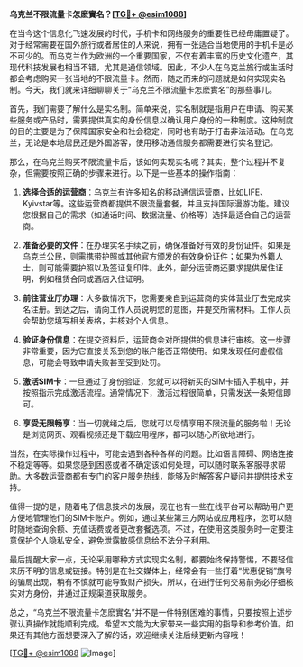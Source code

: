 **乌克兰不限流量卡怎麽實名？[[TG💪+ @esim1088](https://t.me/s/esim1088)]**

在当今这个信息化飞速发展的时代，手机卡和网络服务的重要性已经毋庸置疑了。对于经常需要在国外旅行或者居住的人来说，拥有一张适合当地使用的手机卡是必不可少的。而乌克兰作为欧洲的一个重要国家，不仅有着丰富的历史文化遗产，其现代科技发展也相当不错，尤其是通信领域。因此，不少人在乌克兰旅行或生活时都会考虑购买一张当地的不限流量卡。然而，随之而来的问题就是如何实现实名制。今天，我们就来详细聊聊关于“乌克兰不限流量卡怎麽實名”的那些事儿。

首先，我们需要了解什么是实名制。简单来说，实名制就是指用户在申请、购买某些服务或产品时，需要提供真实的身份信息以确认用户身份的一种制度。这种制度的目的主要是为了保障国家安全和社会稳定，同时也有助于打击非法活动。在乌克兰，无论是本地居民还是外国游客，使用移动通信服务都需要进行实名登记。

那么，在乌克兰购买不限流量卡后，该如何实现实名呢？其实，整个过程并不复杂，但需要按照正确的步骤来进行。以下是一些基本的操作指南：

1. **选择合适的运营商**：乌克兰有许多知名的移动通信运营商，比如LIFE、Kyivstar等。这些运营商都提供不限流量套餐，并且支持国际漫游功能。建议您根据自己的需求（如通话时间、数据流量、价格等）选择最适合自己的运营商。

2. **准备必要的文件**：在办理实名手续之前，确保准备好有效的身份证件。如果是乌克兰公民，则需携带护照或其他官方颁发的有效身份证件；如果为外籍人士，则可能需要护照以及签证复印件。此外，部分运营商还要求提供居住证明，例如租赁合同或酒店入住证明。

3. **前往营业厅办理**：大多数情况下，您需要亲自到运营商的实体营业厅去完成实名注册。到达之后，请向工作人员说明您的意图，并提交所需材料。工作人员会帮助您填写相关表格，并核对个人信息。

4. **验证身份信息**：在提交资料后，运营商会对所提供的信息进行审核。这一步骤非常重要，因为它直接关系到您的账户能否正常使用。如果发现任何虚假信息，可能会导致申请失败甚至受到处罚。

5. **激活SIM卡**：一旦通过了身份验证，您就可以将新买的SIM卡插入手机中，并按照指示完成激活流程。通常情况下，激活过程很简单，只需发送一条短信即可。

6. **享受无限畅享**：当一切就绪之后，您就可以尽情享用不限流量的服务啦！无论是浏览网页、观看视频还是下载应用程序，都可以随心所欲地进行。

当然，在实际操作过程中，可能会遇到各种各样的问题。比如语言障碍、网络连接不稳定等等。如果您感到困惑或者不确定该如何处理，可以随时联系客服寻求帮助。大多数运营商都有专门的客户服务热线，能够及时解答客户疑问并提供技术支持。

值得一提的是，随着电子信息技术的发展，现在也有一些在线平台可以帮助用户更方便地管理他们的SIM卡账户。例如，通过某些第三方网站或应用程序，您可以随时随地查询余额、充值话费或者更改套餐选项。不过，在使用这类服务时一定要注意保护个人隐私安全，避免泄露敏感信息给不法分子利用。

最后提醒大家一点，无论采用哪种方式实现实名制，都要始终保持警惕，不要轻信来历不明的信息或链接。特别是在社交媒体上，经常会有一些打着“优惠促销”旗号的骗局出现，稍有不慎就可能导致财产损失。所以，在进行任何交易前务必仔细核实对方身份，并通过正规渠道获取服务。

总之，“乌克兰不限流量卡怎麽實名”并不是一件特别困难的事情，只要按照上述步骤认真操作就能顺利完成。希望本文能为大家带来一些实用的指导和参考价值。如果还有其他方面想要深入了解的话，欢迎继续关注后续更新内容哦！

[[TG💪+ @esim1088](https://t.me/s/esim1088) ![Image](https://i.postimg.cc/4NQfJmqS/Snipaste-2025-05-13-00-14-12.png)]